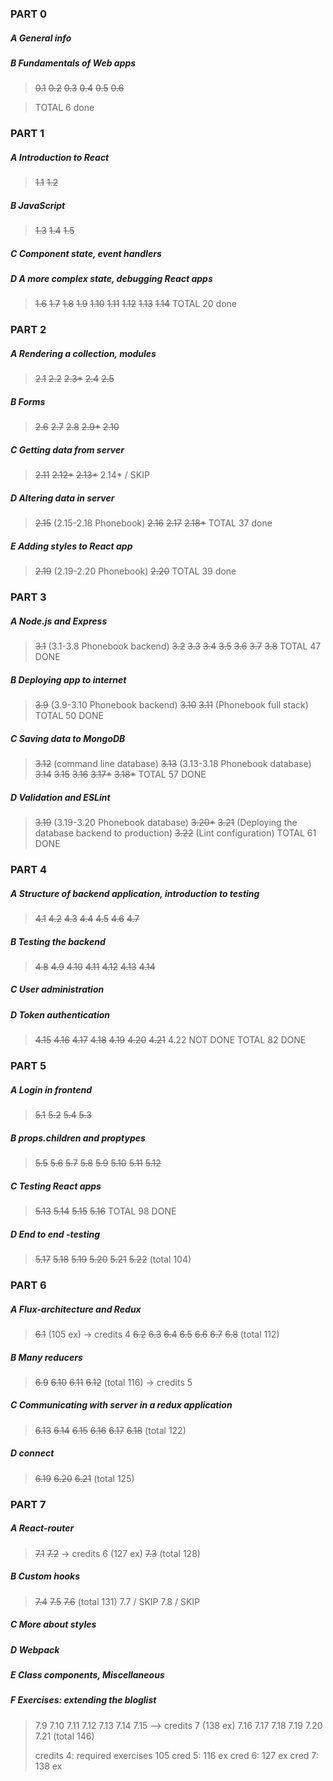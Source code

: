 ### PART 0
##### A General info
##### B Fundamentals of Web apps
>~~0.1~~
>~~0.2~~
>~~0.3~~
>~~0.4~~
>~~0.5~~
>~~0.6~~ 

>TOTAL 6 done 

### PART 1
##### A Introduction to React
>~~1.1~~
>~~1.2~~ 
##### B JavaScript
>~~1.3~~
>~~1.4~~
>~~1.5~~ 
##### C Component state, event handlers
##### D A more complex state, debugging React apps
>~~1.6~~
>~~1.7~~
>~~1.8~~
>~~1.9~~
>~~1.10~~
>~~1.11~~
>~~1.12~~
>~~1.13~~
>~~1.14~~ 
>TOTAL 20 done
### PART 2
##### A Rendering a collection, modules
>~~2.1~~
>~~2.2~~
>~~2.3*~~
>~~2.4~~
>~~2.5~~
##### B Forms
>~~2.6~~
>~~2.7~~
>~~2.8~~
>~~2.9*~~
>~~2.10~~
##### C Getting data from server
>~~2.11~~
>~~2.12*~~
>~~2.13*~~
>2.14* / SKIP
##### D Altering data in server
>~~2.15~~ (2.15-2.18 Phonebook)
>~~2.16~~
>~~2.17~~
>~~2.18*~~
>TOTAL 37 done
##### E Adding styles to React app
>~~2.19~~ (2.19-2.20 Phonebook)
>~~2.20~~
>TOTAL 39 done
### PART 3 
##### A Node.js and Express
>~~3.1~~ (3.1-3.8 Phonebook backend)
>~~3.2~~
>~~3.3~~
>~~3.4~~
>~~3.5~~
>~~3.6~~
>~~3.7~~
>~~3.8~~
TOTAL 47 DONE
##### B Deploying app to internet
>~~3.9~~ (3.9-3.10 Phonebook backend) 
>~~3.10~~
>~~3.11~~ (Phonebook full stack)
TOTAL 50 DONE
##### C Saving data to MongoDB
>~~3.12~~ (command line database)
>~~3.13~~ (3.13-3.18 Phonebook database)
>~~3.14~~
>~~3.15~~
>~~3.16~~
>~~3.17*~~
>~~3.18*~~
TOTAL 57 DONE
##### D Validation and ESLint
>~~3.19~~ (3.19-3.20 Phonebook database)
>~~3.20*~~
>~~3.21~~ (Deploying the database backend to production)
>~~3.22~~ (Lint configuration)
TOTAL 61 DONE
### PART 4
##### A Structure of backend application, introduction to testing
>~~4.1~~
>~~4.2~~
>~~4.3~~
>~~4.4~~
>~~4.5~~
>~~4.6~~
>~~4.7~~
##### B Testing the backend
>~~4.8~~
>~~4.9~~
>~~4.10~~
>~~4.11~~
>~~4.12~~
>~~4.13~~
>~~4.14~~
##### C User administration
##### D Token authentication
>~~4.15~~
>~~4.16~~
>~~4.17~~
>~~4.18~~
>~~4.19~~
>~~4.20~~
>~~4.21~~
>4.22 NOT DONE 
>TOTAL 82 DONE 
### PART 5 
##### A Login in frontend
>~~5.1~~
>~~5.2~~
>~~5.4~~
>~~5.3~~
##### B props.children and proptypes
>~~5.5~~
>~~5.6~~
>~~5.7~~
>~~5.8~~
>~~5.9~~
>~~5.10~~
>~~5.11~~
>~~5.12~~
##### C Testing React apps
>~~5.13~~
>~~5.14~~ 
>~~5.15~~
>~~5.16~~ TOTAL 98 DONE
##### D End to end -testing
>~~5.17~~
>~~5.18~~
>~~5.19~~
>~~5.20~~
>~~5.21~~
>~~5.22~~ (total 104)

### PART 6 
##### A Flux-architecture and Redux
>~~6.1~~ (105 ex) -> credits 4
>~~6.2~~
>~~6.3~~
>~~6.4~~
>~~6.5~~
>~~6.6~~
>~~6.7~~
>~~6.8~~ (total 112)
##### B Many reducers
>~~6.9~~
>~~6.10~~
>~~6.11~~
>~~6.12~~ (total 116) -> credits 5
##### C Communicating with server in a redux application 
>~~6.13~~
>~~6.14~~
>~~6.15~~
>~~6.16~~
>~~6.17~~
>~~6.18~~ (total 122)
##### D connect
>~~6.19~~
>~~6.20~~
>~~6.21~~ (total 125)

### PART 7
##### A React-router
>~~7.1~~
>~~7.2~~ -> credits 6 (127 ex)
>~~7.3~~ (total 128)
##### B Custom hooks
>~~7.4~~
>~~7.5~~ 
>~~7.6~~ (total 131)
>7.7 / SKIP 
>7.8 / SKIP 
##### C More about styles
##### D Webpack
##### E Class components, Miscellaneous
##### F Exercises: extending the bloglist
>7.9
>7.10
>7.11
>7.12
>7.13 
>7.14
>7.15 --> credits 7 (138 ex)
>7.16
>7.17
>7.18
>7.19
>7.20
>7.21 (total 146)
>
>credits 4: required exercises 105
>cred 5: 116 ex
>cred 6: 127 ex
>cred 7: 138 ex